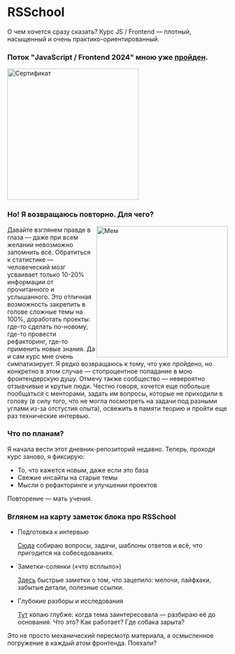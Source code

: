 # RSSchool

О чем хочется сразу сказать? Курс JS / Frontend — плотный, насыщенный и очень практико-ориентированный.

### Поток "JavaScript / Frontend 2024" мною уже [пройден](https://app.rs.school/certificate/rfd9t8a6).

<img src="https://github.com/user-attachments/assets/ba7d9463-a43f-41d4-88ee-8b0ff30ff018" width="300" alt="Сертификат">

### Но! Я возвращаюсь повторно. Для чего?
<img src="https://github.com/user-attachments/assets/2d04243f-dbe4-45a8-a286-31d5635ba79e" align="right" width="300" alt="Мем">

Давайте взглянем правде в глаза — даже при всем желании невозможно запомнить всё. Обратиться к статистике — человеческий мозг усваивает только 10-20% информации от прочитанного и услышанного.
Это отличная возможность закрепить в голове сложные темы на 100%, доработать проекты: где-то сделать по-новому, где-то провести рефакторинг, где-то применить новые знания. Да и сам курс мне очень симпатизирует. Я редко возвращаюсь к тому, что уже пройдено, но конкретно в этом случае — стопроцентное попадание в мою фронтендерскую душу.
Отмечу также сообщество — невероятно отзывчивые и крутые люди. Честно говоря, хочется еще побольше пообщаться с менторами, задать им вопросы, которые не приходили в голову (в силу того, что не могла посмотреть на задачи под разными углами из-за отстустия опыта), освежить в памяти теорию и пройти еще раз технические интервью.

### Что по планам?
Я начала вести этот дневник-репозиторий недавно. Теперь, проходя курс заново, я фиксирую:
- То, что кажется новым, даже если это база
- Свежие инсайты на старые темы
- Мысли о рефакторинге и улучшении проектов

 Повторение — мать учения. 

### Вглянем на карту заметок блока про RSSchool

- Подготовка к интервью

  [Сюда](https://github.com/linawashere/digital-garden/tree/main/courses/RS%20School/interview-prep) собираю вопросы, задачи, шаблоны ответов и всё, что пригодится на собеседованиях.

- Заметки-солянки («что всплыло»)

  [Здесь](https://github.com/linawashere/digital-garden/tree/main/courses/RS%20School/quick-notes) быстрые заметки о том, что зацепило: мелочи, лайфхаки, забытые детали, полезные ссылки.
  
- Глубокие разборы и исследования

  [Тут](https://github.com/linawashere/digital-garden/tree/main/courses/RS%20School/deep-dives) копаю глубже: когда тема заинтересовала — разбираю её до основания. Что это? Как работает? Где собака зарыта?

Это не просто механический пересмотр материала, а осмысленное погружение в каждый атом фронтенда. Поехали?
